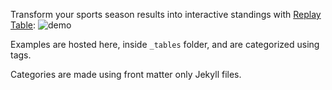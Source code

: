 Transform your sports season results into interactive standings with [Replay Table](https://github.com/TargetProcess/replayTable):
![demo](https://s3-us-west-2.amazonaws.com/replay-table/images/github/demo.gif)

Examples are hosted here, inside `_tables` folder, and are categorized using tags.

Categories are made using front matter only Jekyll files.
